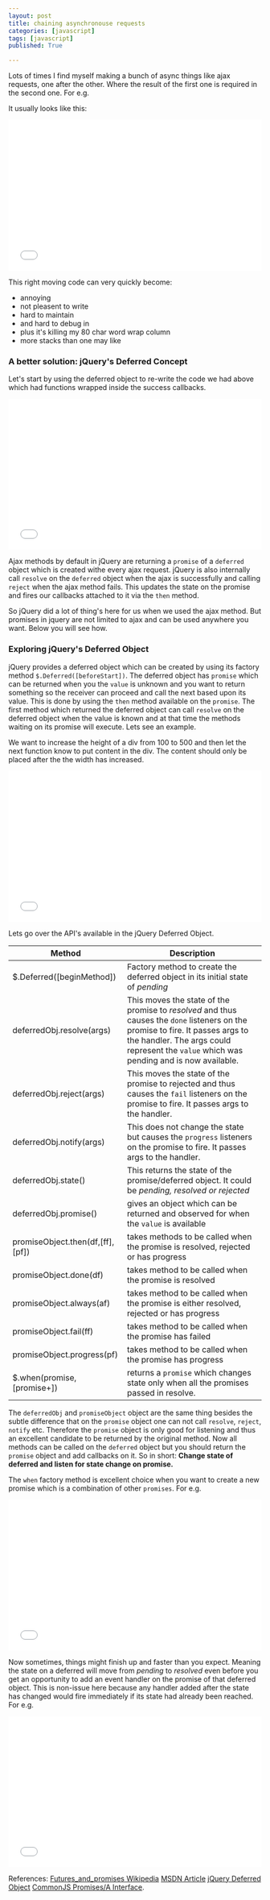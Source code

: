```yaml
---
layout: post
title: chaining asynchronouse requests
categories: [javascript]
tags: [javascript]
published: True

---
```


Lots of times I find myself making a bunch of async things like ajax requests, one after the other. Where the result of the first one is required in the second one. For e.g.

It usually looks like this:

<iframe width="100%" height="300" src="//jsfiddle.net/sandeep45/ztp2yn6k/embedded/" allowfullscreen="allowfullscreen" frameborder="0"></iframe>

This right moving code can very quickly become:
* annoying
* not pleasent to write
* hard to maintain
* and hard to debug in
* plus it's killing my 80 char word wrap column
* more stacks than one may like

### A better solution: jQuery's Deferred Concept

Let's start by using the deferred object to re-write the code we had above which had functions wrapped inside the success callbacks.

<iframe width="100%" height="300" src="//jsfiddle.net/sandeep45/grauqgvb/embedded/" allowfullscreen="allowfullscreen" frameborder="0"></iframe>

Ajax methods by default in jQuery are returning a `promise` of a `deferred` object which is created withe every ajax request. jQuery is also internally call `resolve` on the `deferred` object when the ajax is successfully and calling `reject` when the ajax method fails. This updates the state on the promise and fires our callbacks attached to it via the `then` method.

So jQuery did a lot of thing's here for us when we used the ajax method. But promises in jquery are not limited to ajax and can be used anywhere you want. Below you will see how.

### Exploring jQuery's Deferred Object

jQuery provides a deferred object which can be created by using its factory method `$.Deferred([beforeStart])`. The deferred object has `promise` which can be returned when you the `value` is unknown and you want to return something so the receiver can proceed and call the next based upon its value. This is done by using the `then` method available on the `promise`. The first method which returned the deferred object can call `resolve` on the deferred object when the value is known and at that time the methods waiting on its promise will execute. Lets see an example.

We want to increase the height of a div from 100 to 500 and then let the next function know to put content in the div. The content should only be placed after the the width has increased.

<iframe width="100%" height="300" src="//jsfiddle.net/sandeep45/r1uw4rbv/embedded/" allowfullscreen="allowfullscreen" frameborder="0"></iframe>

Lets go over the API's available in the jQuery Deferred Object.

Method | Description
--- | ---
$.Deferred([beginMethod]) | Factory method to create the deferred object in its initial state of _pending_
deferredObj.resolve(args) | This moves the state of the promise to _resolved_ and thus causes the `done` listeners on the promise to fire. It passes args to the handler. The args could represent the `value` which was pending and is now available.
deferredObj.reject(args) | This moves the state of the promise to rejected and thus causes the `fail` listeners on the promise to fire. It passes args to the handler.
deferredObj.notify(args) | This does not change the state but causes the `progress` listeners on the promise to fire. It passes args to the handler.
deferredObj.state() | This returns the state of the promise/deferred object. It could be _pending, resolved or rejected_
deferredObj.promise() | gives an object which can be returned and observed for when the `value` is available
promiseObject.then(df,[ff],[pf]) | takes methods to be called when the promise is resolved, rejected or has progress
promiseObject.done(df) | takes method to be called when the promise is resolved
promiseObject.always(af) | takes method to be called when the promise is either resolved, rejected or has progress
promiseObject.fail(ff) | takes method to be called when the promise has failed
promiseObject.progress(pf) | takes method to be called when the promise has progress
$.when(promise, [promise+]) | returns a `promise` which changes state only when all the promises passed in resolve.

The `deferredObj` and `promiseObject` object are the same thing besides the subtle difference that on the `promise` object one can not call `resolve`, `reject`, `notify` etc. Therefore the `promise` object is only good for listening and thus an excellent candidate to be returned by the original method. Now all methods can be called on the `deferred` object but you should return the `promise` object and add callbacks on it. So in short: **Change state of deferred and listen for state change on promise.**

The `when` factory method is excellent choice when you want to create a new promise which is a combination of other `promises`. For e.g.

<iframe width="100%" height="300" src="//jsfiddle.net/sandeep45/jwhzws4q/2/embedded/" allowfullscreen="allowfullscreen" frameborder="0"></iframe>

Now sometimes, things might finish up and faster than you expect. Meaning the state on a deferred will move from _pending_ to _resolved_ even before you get an opportunity to add an event handler on the promise of that deferred object. This is non-issue here because any handler added after the state has changed would fire immediately if its state had already been reached. For e.g.

<iframe width="100%" height="300" src="//jsfiddle.net/sandeep45/surjo53w/embedded/" allowfullscreen="allowfullscreen" frameborder="0"></iframe>

References:
[Futures_and_promises Wikipedia]((https://en.wikipedia.org/wiki/Futures_and_promises))
[MSDN Article](https://msdn.microsoft.com/en-us/magazine/gg723713)
[jQuery Deferred Object](http://api.jquery.com/category/deferred-object/)
[CommonJS Promises/A Interface](http://wiki.commonjs.org/wiki/Promises/A).